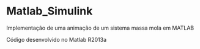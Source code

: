 # Matlab_Simulink
Implementação de uma animação de um sistema massa mola em MATLAB

Código desenvolvido no Matlab R2013a
